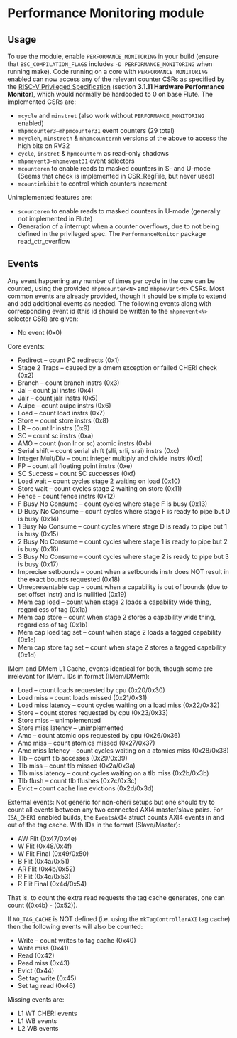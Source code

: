 # Performance Monitoring module
## Usage
To use the module, enable `PERFORMANCE_MONITORING` in your build (ensure that `BSC_COMPILATION_FLAGS` includes `-D PERFORMANCE_MONITORING` when running make).
Code running on a core with `PERFORMANCE_MONITORING` enabled can now access any of the relevant counter CSRs as specified by the [RISC-V Privileged Specification](https://riscv.org/technical/specifications/) (section __3.1.11 Hardware Performance Monitor__), which would normally be hardcoded to 0 on base Flute.
The implemented CSRs are:
- `mcycle` and `minstret` (also work without `PERFORMANCE_MONITORING` enabled)
- `mhpmcounter3–mhpmcounter31` event counters (29 total)
- `mcycleh`, `minstreth` & `mhpmcounternh` versions of the above to access the high bits on RV32
- `cycle`, `instret` & `hpmcountern` as read-only shadows
- `mhpmevent3-mhpmevent31` event selectors
- `mcounteren` to enable reads to masked counters in S- and U-mode (Seems that check is implemented in CSR_RegFile, but never used)
- `mcountinhibit` to control which counters increment

Unimplemented features are:
- `scounteren` to enable reads to masked counters in U-mode (generally not implemented in Flute)
- Generation of a interrupt when a counter overflows, due to not being defined in the privileged spec. The `PerformanceMonitor` package  read_ctr_overflow

## Events
Any event happening any number of times per cycle in the core can be counted, using the provided `mhpmcounter<N>` and `mhpmevent<N>` CSRs. Most common events are already provided, though it should be simple to extend and add additional events as needed.
The following events along with corresponding event id (this id should be written to the `mhpmevent<N>` selector CSR) are given:
- No event (0x0)

Core events:
- Redirect &ndash; count PC redirects (0x1)
- Stage 2 Traps &ndash; caused by a dmem exception or failed CHERI check (0x2)
- Branch &ndash; count branch instrs (0x3)
- Jal &ndash; count jal instrs (0x4)
- Jalr &ndash; count jalr instrs (0x5)
- Auipc &ndash; count auipc instrs (0x6)
- Load &ndash; count load instrs (0x7)
- Store &ndash; count store instrs (0x8)
- LR &ndash; count lr instrs (0x9)
- SC &ndash; count sc instrs (0xa)
- AMO &ndash; count (non lr or sc) atomic instrs (0xb)
- Serial shift &ndash; count serial shift (slli, srli, srai) instrs (0xc)
- Integer Mult/Div &ndash; count integer multiply and divide instrs (0xd)
- FP &ndash; count all floating point instrs (0xe)
- SC Success &ndash; count SC successes (0xf)
- Load wait &ndash; count cycles stage 2 waiting on load (0x10)
- Store wait &ndash; count cycles stage 2 waiting on store (0x11)
- Fence &ndash; count fence instrs (0x12)
- F Busy No Consume &ndash; count cycles where stage F is busy (0x13)
- D Busy No Consume &ndash; count cycles where stage F is ready to pipe but D is busy (0x14)
- 1 Busy No Consume &ndash; count cycles where stage D is ready to pipe but 1 is busy (0x15)
- 2 Busy No Consume &ndash; count cycles where stage 1 is ready to pipe but 2 is busy (0x16)
- 3 Busy No Consume &ndash; count cycles where stage 2 is ready to pipe but 3 is busy (0x17)
- Imprecise setbounds &ndash; count when a setbounds instr does NOT result in the exact bounds requested (0x18)
- Unrepresentable cap &ndash; count when a capability is out of bounds (due to set offset instr) and is nullified (0x19)
- Mem cap load &ndash; count when stage 2 loads a capability wide thing, regardless of tag (0x1a)
- Mem cap store &ndash; count when stage 2 stores a capability wide thing, regardless of tag (0x1b)
- Mem cap load tag set &ndash; count when stage 2 loads a tagged capability (0x1c)
- Mem cap store tag set &ndash; count when stage 2 stores a tagged capability (0x1d)

IMem and DMem L1 Cache, events identical for both, though some are irrelevant for IMem. IDs in format (IMem/DMem):
- Load &ndash; count loads requested by cpu (0x20/0x30)
- Load miss &ndash; count loads missed (0x21/0x31)
- Load miss latency &ndash; count cycles waiting on a load miss (0x22/0x32)
- Store &ndash; count stores requested by cpu (0x23/0x33)
- Store miss &ndash; unimplemented
- Store miss latency &ndash; unimplemented
- Amo &ndash; count atomic ops requested by cpu (0x26/0x36)
- Amo miss &ndash; count atomics missed (0x27/0x37)
- Amo miss latency &ndash; count cycles waiting on a atomics miss (0x28/0x38)
- Tlb &ndash; count tlb accesses (0x29/0x39)
- Tlb miss &ndash; count tlb missed (0x2a/0x3a)
- Tlb miss latency &ndash; count cycles waiting on a tlb miss (0x2b/0x3b)
- Tlb flush &ndash; count tlb flushes (0x2c/0x3c)
- Evict &ndash; count cache line evictions (0x2d/0x3d)

External events:
Not generic for non-cheri setups but one should try to count all events between any two connected AXI4 master/slave pairs.
For `ISA_CHERI` enabled builds, the `EventsAXI4` struct counts AXI4 events in and out of the tag cache. With IDs in the format (Slave/Master):
- AW Flit (0x47/0x4e)
- W Flit (0x48/0x4f)
- W Flit Final (0x49/0x50)
- B Flit (0x4a/0x51)
- AR Flit (0x4b/0x52)
- R Flit (0x4c/0x53)
- R Flit Final (0x4d/0x54)

That is, to count the extra read requests the tag cache generates, one can count ((0x4b) - (0x52)).

If `NO_TAG_CACHE` is NOT defined (i.e. using the `mkTagControllerAXI` tag cache) then the following events will also be counted:
- Write &ndash; count writes to tag cache (0x40)
- Write miss (0x41)
- Read (0x42)
- Read miss (0x43)
- Evict (0x44)
- Set tag write (0x45)
- Set tag read (0x46)

Missing events are:
- L1 WT CHERI events
- L1 WB events
- L2 WB events
